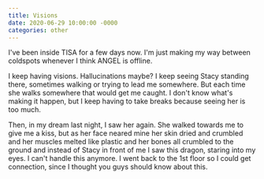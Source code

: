 ```yaml
---
title: Visions
date: 2020-06-29 10:00:00 -0000
categories: other
---
```

I've been inside TISA for a few days now. I'm just making my way between coldspots whenever I think ANGEL is offline.  

I keep having visions. Hallucinations maybe? I keep seeing Stacy standing there, sometimes walking or trying to lead me somewhere. But each time she walks somewhere that would get me caught. I don't know what's making it happen, but I keep having to take breaks because seeing her is too much.  

Then, in my dream last night, I saw her again. She walked towards me to give me a kiss, but as her face neared mine her skin dried and crumbled and her muscles melted like plastic and her bones all crumbled to the ground and instead of Stacy in front of me I saw this dragon, staring into my eyes. I can't handle this anymore. I went back to the 1st floor so I could get connection, since I thought you guys should know about this.

